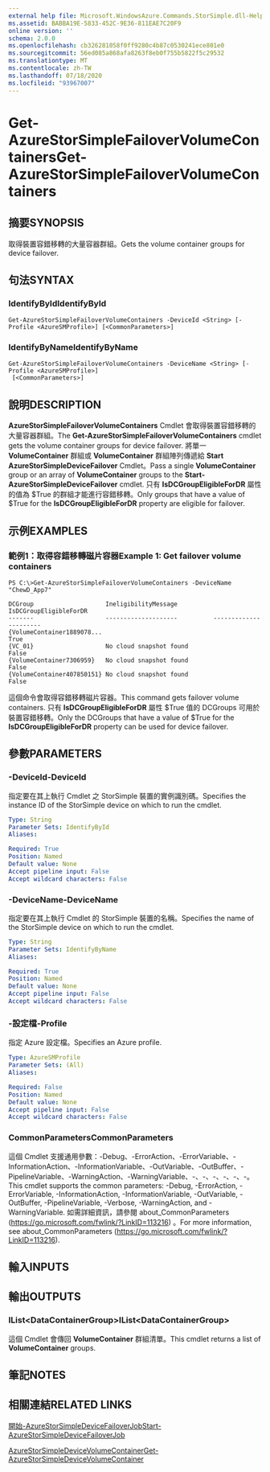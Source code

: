 ```yaml
---
external help file: Microsoft.WindowsAzure.Commands.StorSimple.dll-Help.xml
ms.assetid: BABBA19E-5833-452C-9E36-811EAE7C20F9
online version: ''
schema: 2.0.0
ms.openlocfilehash: cb326281058f0ff9280c4b87c0530241ece801e0
ms.sourcegitcommit: 56ed085a868afa8263f8eb0f755b5822f5c29532
ms.translationtype: MT
ms.contentlocale: zh-TW
ms.lasthandoff: 07/18/2020
ms.locfileid: "93967007"
---
```

# <span data-ttu-id="bd19c-101">Get-AzureStorSimpleFailoverVolumeContainers</span><span class="sxs-lookup"><span data-stu-id="bd19c-101">Get-AzureStorSimpleFailoverVolumeContainers</span></span>

## <span data-ttu-id="bd19c-102">摘要</span><span class="sxs-lookup"><span data-stu-id="bd19c-102">SYNOPSIS</span></span>
<span data-ttu-id="bd19c-103">取得裝置容錯移轉的大量容器群組。</span><span class="sxs-lookup"><span data-stu-id="bd19c-103">Gets the volume container groups for device failover.</span></span>

## <span data-ttu-id="bd19c-104">句法</span><span class="sxs-lookup"><span data-stu-id="bd19c-104">SYNTAX</span></span>

### <span data-ttu-id="bd19c-105">IdentifyById</span><span class="sxs-lookup"><span data-stu-id="bd19c-105">IdentifyById</span></span>
```
Get-AzureStorSimpleFailoverVolumeContainers -DeviceId <String> [-Profile <AzureSMProfile>] [<CommonParameters>]
```

### <span data-ttu-id="bd19c-106">IdentifyByName</span><span class="sxs-lookup"><span data-stu-id="bd19c-106">IdentifyByName</span></span>
```
Get-AzureStorSimpleFailoverVolumeContainers -DeviceName <String> [-Profile <AzureSMProfile>]
 [<CommonParameters>]
```

## <span data-ttu-id="bd19c-107">說明</span><span class="sxs-lookup"><span data-stu-id="bd19c-107">DESCRIPTION</span></span>
<span data-ttu-id="bd19c-108">**AzureStorSimpleFailoverVolumeContainers** Cmdlet 會取得裝置容錯移轉的大量容器群組。</span><span class="sxs-lookup"><span data-stu-id="bd19c-108">The **Get-AzureStorSimpleFailoverVolumeContainers** cmdlet gets the volume container groups for device failover.</span></span>
<span data-ttu-id="bd19c-109">將單一 **VolumeContainer** 群組或 **VolumeContainer** 群組陣列傳遞給 **Start AzureStorSimpleDeviceFailover** Cmdlet。</span><span class="sxs-lookup"><span data-stu-id="bd19c-109">Pass a single **VolumeContainer** group or an array of **VolumeContainer** groups to the **Start-AzureStorSimpleDeviceFailover** cmdlet.</span></span>
<span data-ttu-id="bd19c-110">只有 **IsDCGroupEligibleForDR** 屬性的值為 $True 的群組才能進行容錯移轉。</span><span class="sxs-lookup"><span data-stu-id="bd19c-110">Only groups that have a value of $True for the **IsDCGroupEligibleForDR** property are eligible for failover.</span></span>

## <span data-ttu-id="bd19c-111">示例</span><span class="sxs-lookup"><span data-stu-id="bd19c-111">EXAMPLES</span></span>

### <span data-ttu-id="bd19c-112">範例1：取得容錯移轉磁片容器</span><span class="sxs-lookup"><span data-stu-id="bd19c-112">Example 1: Get failover volume containers</span></span>
```
PS C:\>Get-AzureStorSimpleFailoverVolumeContainers -DeviceName "ChewD_App7"

DCGroup                    IneligibilityMessage          IsDCGroupEligibleForDR
-------                    --------------------          ----------------------
{VolumeContainer1889078...                                                 True
{VC_01}                    No cloud snapshot found                        False
{VolumeContainer7306959}   No cloud snapshot found                        False
{VolumeContainer407850151} No cloud snapshot found                        False
```

<span data-ttu-id="bd19c-113">這個命令會取得容錯移轉磁片容器。</span><span class="sxs-lookup"><span data-stu-id="bd19c-113">This command gets failover volume containers.</span></span>
<span data-ttu-id="bd19c-114">只有 **IsDCGroupEligibleForDR** 屬性 $True 值的 DCGroups 可用於裝置容錯移轉。</span><span class="sxs-lookup"><span data-stu-id="bd19c-114">Only the DCGroups that have a value of $True for the **IsDCGroupEligibleForDR** property can be used for device failover.</span></span>

## <span data-ttu-id="bd19c-115">參數</span><span class="sxs-lookup"><span data-stu-id="bd19c-115">PARAMETERS</span></span>

### <span data-ttu-id="bd19c-116">-DeviceId</span><span class="sxs-lookup"><span data-stu-id="bd19c-116">-DeviceId</span></span>
<span data-ttu-id="bd19c-117">指定要在其上執行 Cmdlet 之 StorSimple 裝置的實例識別碼。</span><span class="sxs-lookup"><span data-stu-id="bd19c-117">Specifies the instance ID of the StorSimple device on which to run the cmdlet.</span></span>

```yaml
Type: String
Parameter Sets: IdentifyById
Aliases: 

Required: True
Position: Named
Default value: None
Accept pipeline input: False
Accept wildcard characters: False
```

### <span data-ttu-id="bd19c-118">-DeviceName</span><span class="sxs-lookup"><span data-stu-id="bd19c-118">-DeviceName</span></span>
<span data-ttu-id="bd19c-119">指定要在其上執行 Cmdlet 的 StorSimple 裝置的名稱。</span><span class="sxs-lookup"><span data-stu-id="bd19c-119">Specifies the name of the StorSimple device on which to run the cmdlet.</span></span>

```yaml
Type: String
Parameter Sets: IdentifyByName
Aliases: 

Required: True
Position: Named
Default value: None
Accept pipeline input: False
Accept wildcard characters: False
```

### <span data-ttu-id="bd19c-120">-設定檔</span><span class="sxs-lookup"><span data-stu-id="bd19c-120">-Profile</span></span>
<span data-ttu-id="bd19c-121">指定 Azure 設定檔。</span><span class="sxs-lookup"><span data-stu-id="bd19c-121">Specifies an Azure profile.</span></span>

```yaml
Type: AzureSMProfile
Parameter Sets: (All)
Aliases: 

Required: False
Position: Named
Default value: None
Accept pipeline input: False
Accept wildcard characters: False
```

### <span data-ttu-id="bd19c-122">CommonParameters</span><span class="sxs-lookup"><span data-stu-id="bd19c-122">CommonParameters</span></span>
<span data-ttu-id="bd19c-123">這個 Cmdlet 支援通用參數：-Debug、-ErrorAction、-ErrorVariable、-InformationAction、-InformationVariable、-OutVariable、-OutBuffer、-PipelineVariable、-WarningAction、-WarningVariable、-、-、-、-、-、-。</span><span class="sxs-lookup"><span data-stu-id="bd19c-123">This cmdlet supports the common parameters: -Debug, -ErrorAction, -ErrorVariable, -InformationAction, -InformationVariable, -OutVariable, -OutBuffer, -PipelineVariable, -Verbose, -WarningAction, and -WarningVariable.</span></span> <span data-ttu-id="bd19c-124">如需詳細資訊，請參閱 about_CommonParameters (https://go.microsoft.com/fwlink/?LinkID=113216) 。</span><span class="sxs-lookup"><span data-stu-id="bd19c-124">For more information, see about_CommonParameters (https://go.microsoft.com/fwlink/?LinkID=113216).</span></span>

## <span data-ttu-id="bd19c-125">輸入</span><span class="sxs-lookup"><span data-stu-id="bd19c-125">INPUTS</span></span>

## <span data-ttu-id="bd19c-126">輸出</span><span class="sxs-lookup"><span data-stu-id="bd19c-126">OUTPUTS</span></span>

### <span data-ttu-id="bd19c-127">IList\<DataContainerGroup\></span><span class="sxs-lookup"><span data-stu-id="bd19c-127">IList\<DataContainerGroup\></span></span>
<span data-ttu-id="bd19c-128">這個 Cmdlet 會傳回 **VolumeContainer** 群組清單。</span><span class="sxs-lookup"><span data-stu-id="bd19c-128">This cmdlet returns a list of **VolumeContainer** groups.</span></span>

## <span data-ttu-id="bd19c-129">筆記</span><span class="sxs-lookup"><span data-stu-id="bd19c-129">NOTES</span></span>

## <span data-ttu-id="bd19c-130">相關連結</span><span class="sxs-lookup"><span data-stu-id="bd19c-130">RELATED LINKS</span></span>

[<span data-ttu-id="bd19c-131">開始-AzureStorSimpleDeviceFailoverJob</span><span class="sxs-lookup"><span data-stu-id="bd19c-131">Start-AzureStorSimpleDeviceFailoverJob</span></span>](./Start-AzureStorSimpleDeviceFailoverJob.md)

[<span data-ttu-id="bd19c-132">AzureStorSimpleDeviceVolumeContainer</span><span class="sxs-lookup"><span data-stu-id="bd19c-132">Get-AzureStorSimpleDeviceVolumeContainer</span></span>](./Get-AzureStorSimpleDeviceVolumeContainer.md)



